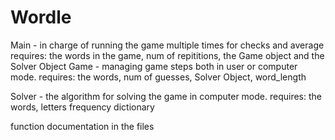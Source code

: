 # Wordle
Main - in charge of running the game multiple times for checks and average
  requires: the words in the game,  num of repititions, the Game object and the Solver Object
Game - managing game steps both in user or computer mode.
  requires: the words, num of guesses, Solver Object, word_length
  
Solver - the algorithm for solving the game in computer mode.
  requires: the words, letters frequency dictionary
  
function documentation in the files
